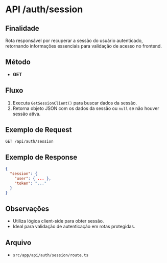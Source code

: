 # API /auth/session

## Finalidade
Rota responsável por recuperar a sessão do usuário autenticado, retornando informações essenciais para validação de acesso no frontend.

## Método
- **GET**

## Fluxo
1. Executa `GetSessionClient()` para buscar dados da sessão.
2. Retorna objeto JSON com os dados da sessão ou `null` se não houver sessão ativa.

## Exemplo de Request
```
GET /api/auth/session
```

## Exemplo de Response
```json
{
  "session": {
    "user": { ... },
    "token": "..."
  }
}
```

## Observações
- Utiliza lógica client-side para obter sessão.
- Ideal para validação de autenticação em rotas protegidas.

## Arquivo
- `src/app/api/auth/session/route.ts`
